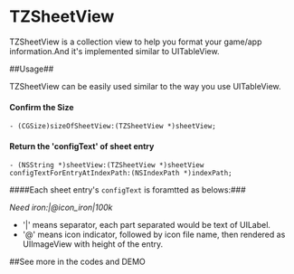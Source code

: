TZSheetView
===========

TZSheetView is a collection view to help you format your game/app information.And it's implemented similar to UITableView.

##Usage##

TZSheetView can be easily used similar to the way you use UITableView. 

#### Confirm the Size
	- (CGSize)sizeOfSheetView:(TZSheetView *)sheetView;
#### Return the 'configText' of sheet entry
	- (NSString *)sheetView:(TZSheetView *)sheetView configTextForEntryAtIndexPath:(NSIndexPath *)indexPath;

####Each sheet entry's `configText` is foramtted as belows:###

*Need iron:|@icon_iron|100k*
  
- '|' means separator, each part separated would be text of UILabel.
- '@' means icon indicator, followed by icon file name, then rendered as UIImageView with height of the entry.

##See more in the codes and DEMO
